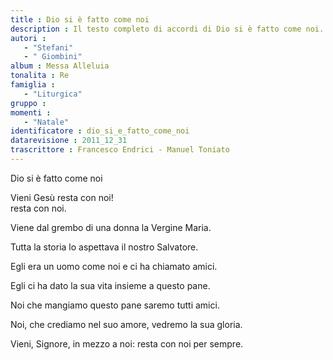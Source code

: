 ```yaml
--- 
title : Dio si è fatto come noi
description : Il testo completo di accordi di Dio si è fatto come noi. Inseriscila nel tuo canzoniere!
autori : 
   - "Stefani"
   - " Giombini"
album : Messa Alleluia
tonalita : Re
famiglia : 
   - "Liturgica"
gruppo : 
momenti : 
   - "Natale"
identificatore : dio_si_e_fatto_come_noi
datarevisione : 2011_12_31
trascrittore : Francesco Endrici - Manuel Toniato
--- 
```




Dio si è fatto come noi     


Vieni Gesù   resta con noi!    
resta con noi.   


Viene dal grembo di una donna la Vergine Maria.


Tutta la storia lo aspettava il nostro Salvatore.


Egli era un uomo come noi e ci ha chiamato amici.


Egli ci ha dato la sua vita insieme a questo pane.


Noi che mangiamo questo pane saremo tutti amici.


Noi, che crediamo nel suo amore, vedremo la sua gloria.


Vieni, Signore, in mezzo a noi: resta con noi per sempre.


